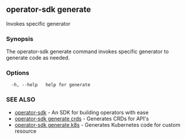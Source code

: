 ## operator-sdk generate

Invokes specific generator

### Synopsis

The operator-sdk generate command invokes specific generator to generate code as needed.

### Options

```
  -h, --help   help for generate
```

### SEE ALSO

* [operator-sdk](operator-sdk.md)	 - An SDK for building operators with ease
* [operator-sdk generate crds](operator-sdk_generate_crds.md)	 - Generates CRDs for API's
* [operator-sdk generate k8s](operator-sdk_generate_k8s.md)	 - Generates Kubernetes code for custom resource

